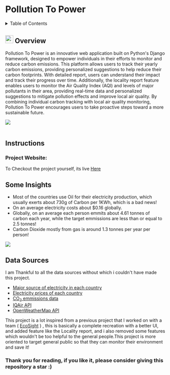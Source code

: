 # Pollution To Power

<details>
    <summary>Table of Contents</summary>
    <ol>
        <li>
            <a href="#Overview">Overview</a>
        </li>
            <li><a href="#instructions">Instructions</a></li>
            <li><a href="#some-insights">Key Findings</a></li>
            <li><a href="#data-source">Data Source</a></li>
        </ul>
    </ol>
</details >

<h2 id="Overview">
 <img src="https://media2.giphy.com/media/QssGEmpkyEOhBCb7e1/giphy.gif?cid=ecf05e47a0n3gi1bfqntqmob8g9aid1oyj2wr3ds3mg700bl&rid=giphy.gif" width="25" class="overviews"><b> Overview</b>
</h2>
Pollution To Power is an innovative web application built on Python's Django framework, designed to empower individuals in their efforts to monitor and reduce carbon emissions.
This platform allows users to track their yearly carbon emissions, providing personalized suggestions to help reduce their carbon footprints. With detailed report, users can understand their impact and track their progress over time. Additionally, the locality report feature enables users to monitor the Air Quality Index (AQI) and levels of major pollutants in their area, providing real-time data and personalized suggestions to mitigate pollution effects and improve local air quality. By combining individual carbon tracking with local air quality monitoring, Pollution To Power encourages users to take proactive steps toward a more sustainable future.

<img src="https://user-images.githubusercontent.com/73097560/115834477-dbab4500-a447-11eb-908a-139a6edaec5c.gif"><br><br>


<h2 id="instructions">
<b>Instructions</b>
</h2>

### Project Website:
To Checkout the project yourself, its live <a href="https://pollutiontopower.pythonanywhere.com/">Here</a>


<h2 id="some-insights">
<b>Some Insights</b>
</h2>

<ul>
<li>Most of the countries use Oil for their electricity production, which usually exerts about 730g of Carbon per 1KWh, which is a bad news!</li>
<li>On an average electricity costs about $0.16 globally.</li>
<li>Globally, on an average each person emmits about 4.61 tonnes of carbon each year, while the target emmissions are less than or equal to 2.5 tonnes!</li>
<li>Carbon Dioxide mostly from gas is around 1.3 tonnes per year per person!</li>
</ul>

<img src="https://user-images.githubusercontent.com/73097560/115834477-dbab4500-a447-11eb-908a-139a6edaec5c.gif">
<h2 id="data-source">
<b>Data Sources</b>
</h2>
I am Thankful to all the data sources without which i couldn't have made this project.
<ul>
    <li><a href="https://dewesoft.com/blog/countries-electricity-source">Major source of electricity in each country</a></li>
    <li><a href="https://www.statista.com/statistics/263492/electricity-prices-in-selected-countries/">Electricity prices of each country</a></li>
    <li><a href="https://www.ourworldindata.org/"> CO<sub>2</sub> emmissions data</a></li>
  <li><a href="https://www.iqair.com/">IQAir API</a></li>
  <li><a href="https://openweathermap.org/api">OpenWeatherMap API</a></li>
</ul>

This project is a lot inspired from a previous project that I worked on with a team ( <a href="https://github.com/ShibamRoy9826/EcoSight-Geek-a-thon-project">EcoSight</a> ) , this is basically a complete recreation with a better UI, and added feature like the Locality report, and i also removed some features which wouldn't be too helpful to the general people.This project is more oriented to target general public so that they can monitor their environment and save it!

### Thank you for reading, if you like it, please consider giving this repository a star :)

